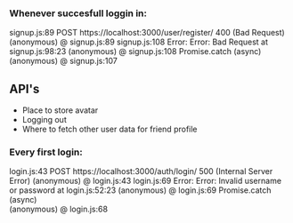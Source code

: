 
### Whenever succesfull loggin in:
signup.js:89 
 POST https://localhost:3000/user/register/ 400 (Bad Request)
(anonymous)	@	signup.js:89
signup.js:108 Error: 
Error: Bad Request
    at signup.js:98:23
(anonymous)	@	signup.js:108
Promise.catch (async)		
(anonymous)	@	signup.js:107

## API's
- Place to store avatar
- Logging out
- Where to fetch other user data for friend profile

### Every first login:
login.js:43 
 POST https://localhost:3000/auth/login/ 500 (Internal Server Error)
(anonymous)	@	login.js:43
login.js:69 Error: 
Error: Invalid username or password
    at login.js:52:23
(anonymous)	@	login.js:69
Promise.catch (async)		
(anonymous)	@	login.js:68